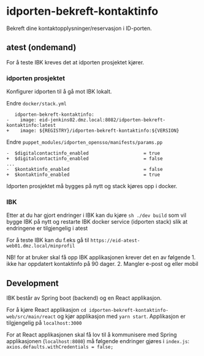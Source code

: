 # idporten-bekreft-kontaktinfo
Bekreft dine kontaktopplysninger/reservasjon i ID-porten.

## atest (ondemand)
For å teste IBK kreves det at idporten prosjektet kjører.


### idporten prosjektet
Konfigurer idporten til å gå mot IBK lokalt.

Endre `docker/stack.yml`
```
   idporten-bekreft-kontaktinfo:
-    image: eid-jenkins02.dmz.local:8082/idporten-bekreft-kontaktinfo:latest
+    image: ${REGISTRY}/idporten-bekreft-kontaktinfo:${VERSION}
```

Endre `puppet_modules/idporten_opensso/manifests/params.pp`
```
-  $digitalcontactinfo_enabled                    = true
+  $digitalcontactinfo_enabled                    = false
...
-  $kontaktinfo_enabled                           = false
+  $kontaktinfo_enabled                           = true
```

Idporten prosjektet må bygges på nytt og stack kjøres opp i docker.


### IBK
Etter at du har gjort endringer i IBK kan du kjøre
`sh ./dev build` som vil bygge IBK på nytt og restarte IBK docker service (idporten stack) slik at endringene er tilgjengelig i atest

For å teste IBK kan du f.eks gå til `https://eid-atest-web01.dmz.local/minprofil`

NB! for at bruker skal få opp IBK applikasjonen krever det en av følgende 1. ikke har oppdatert kontaktinfo på 90 dager. 2. Mangler e-post og eller mobil

## Development

IBK består av Spring boot (backend) og en React applikasjon.

For å kjøre React applikasjon
`cd idporten-bekreft-kontaktinfo-web/src/main/react` og kjør applikasjon med `yarn start`. Applikasjon er tilgjengelig på `localhost:3000`

For at React applikasjonen skal få lov til å kommunisere med Spring applikasjonen (`localhost:8080`) må følgende endringer gjøres i `index.js`: ```
axios.defaults.withCredentials = false;```